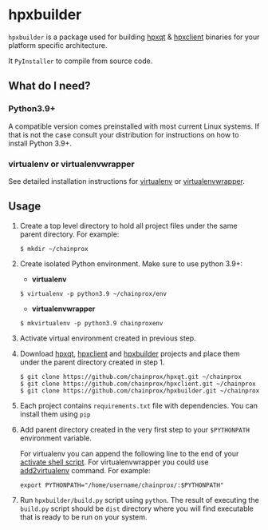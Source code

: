 # hpxbuilder

`hpxbuilder` is a package used for building [hpxqt](https://github.com/chainprox/hpxqt)
& [hpxclient](https://github.com/chainprox/hpxclient) binaries for your platform specific architecture.

It `PyInstaller` to compile from source code.


## What do I need?

### Python3.9+
A compatible version comes preinstalled with most current Linux systems.
If that is not the case consult your distribution for instructions
on how to install Python 3.9+.

### virtualenv or virtualenvwrapper
See detailed installation instructions for [virtualenv](https://virtualenv.pypa.io/en/latest/installation/) or
[virtualenvwrapper](https://virtualenvwrapper.readthedocs.io/en/latest/install.html).


## Usage

1. Create a top level directory to hold all project files under the same parent directory. For example:
    ```
    $ mkdir ~/chainprox
    ```

1. Create isolated Python environment. Make sure to use python 3.9+:

    * **virtualenv**

    `$ virtualenv -p python3.9 ~/chainprox/env`

    * **virtualenvwrapper**

    `$ mkvirtualenv -p python3.9 chainproxenv`

1. Activate virtual environment created in previous step.

1. Download [hpxqt](https://github.com/chainprox/hpxqt), [hpxclient](https://github.com/chainprox/hpxclient) and
[hpxbuilder](https://github.com/chainprox/hpxbuilder) projects and place them under the parent directory
created in step 1.

   ```
   $ git clone https://github.com/chainprox/hpxqt.git ~/chainprox
   $ git clone https://github.com/chainprox/hpxclient.git ~/chainprox
   $ git clone https://github.com/chainprox/hpxbuilder.git ~/chainprox
   ```
1. Each project contains `requirements.txt` file with dependencies. You can install them using `pip`

1. Add parent directory created in the very first step to your `$PYTHONPATH` environment variable.

   For virtualenv you can append the following line to the end of your
   [activate shell script](https://virtualenv.pypa.io/en/latest/userguide/#activate-script). For virtualenvwrapper
   you could use [add2virtualenv](https://virtualenvwrapper.readthedocs.io/en/latest/command_ref.html#add2virtualenv) command.
   For example:

   ```
   export PYTHONPATH="/home/username/chainprox/:$PYTHONPATH"
   ```
1. Run `hpxbuilder/build.py` script using `python`. The result of executing the `build.py` script
should be `dist` directory where you will find executable that is ready to be run on your system.
